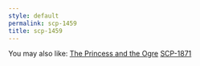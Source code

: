```yaml
---
style: default
permalink: scp-1459
title: scp-1459
---
```

You may also like:
[The Princess and the Ogre](http://scp-wiki.net/the-princess-and-the-ogre)
[SCP-1871](http://scp-wiki.net/scp-1871)